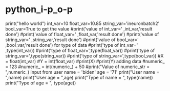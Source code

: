 # python_i-p_o-p
print("hello world")
int_var=10
float_var=10.85
string_var='ineuronbatch2'
bool_var=True
to get the value
#print('value of int_var=' ,int_var,'result done')
#print('value of float_var=' ,float_var,'result done')
#print('value of string_var=' ,string_var,'result done')
#print('value of bool_var=' ,bool_var,'result done')
for type of data
#print('type of int_var=' ,type(int_var))
#print('type of float_var=',type(float_var))
#print('type of string_var=',type(string_var))
#print('type of string_var=',type(bool_var))
#X = float(int_var)
#Y = int(float_var)
#print(X)
#print(Y)
adding data
#numeric_ = 123
#numeric_ = int(numeric_) + 50 
#print("Value of numeric_str = ",numeric_)
input from user
name = 'biden'
age = '71'
print("User name = ",name)
print("User age = ",age)
print("Type of name = ", type(name))
print("Type of age = ", type(age))
